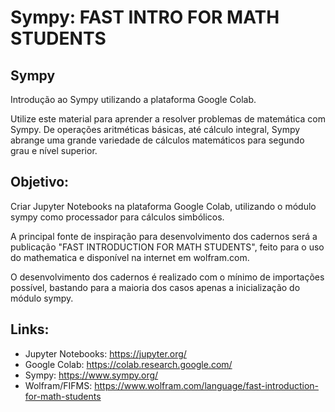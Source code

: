 # Sympy: FAST INTRO FOR MATH STUDENTS

## Sympy
Introdução ao Sympy utilizando a plataforma Google Colab.

Utilize este material para aprender a resolver problemas de matemática com Sympy. De operações aritméticas básicas, até cálculo integral, Sympy abrange uma grande variedade de cálculos matemáticos para segundo grau e nível superior.

## Objetivo:
Criar Jupyter Notebooks na plataforma Google Colab, utilizando o módulo sympy como processador para cálculos simbólicos.

A principal fonte de inspiração para desenvolvimento dos cadernos será a publicação "FAST INTRODUCTION FOR MATH STUDENTS", feito para o uso do mathematica e disponível na internet em wolfram.com.

O desenvolvimento dos cadernos é realizado com o mínimo de importações possível, bastando para a maioria dos casos apenas a inicialização do módulo sympy.

## Links:
- Jupyter Notebooks: https://jupyter.org/
- Google Colab: https://colab.research.google.com/
- Sympy: https://www.sympy.org/
- Wolfram/FIFMS: https://www.wolfram.com/language/fast-introduction-for-math-students
